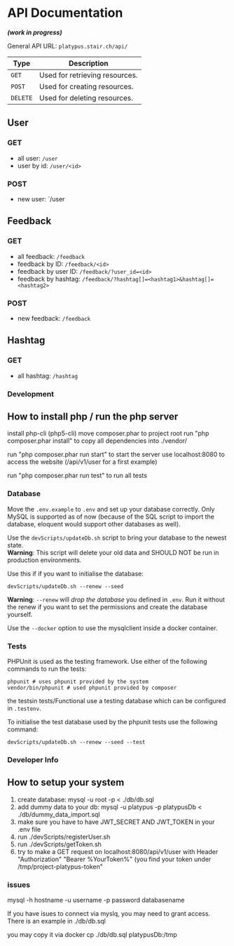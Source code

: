 # API Documentation

***(work in progress)***

General API URL: `platypus.stair.ch/api/`

| Type | Description |
|------|--------------|
| `GET` | Used for retrieving resources. |
| `POST` | Used for creating resources. |
| `DELETE` | Used for deleting resources. |

## User

### GET

- all user: `/user`
- user by id: `/user/<id>`

### POST

- new user: `/user

## Feedback

### GET

- all feedback: `/feedback`
- feedback by ID: `/feedback/<id>`
- feedback by user ID: `/feedback/?user_id=<id>`
- feedback by hashtag: `/feedback/?hashtag[]=<hashtag1>&hashtag[]=<hashtag2>`

### POST

- new feedback: `/feedback` 

## Hashtag

### GET

- all hashtag: `/hashtag`

### Development

## How to install php / run the php server
install php-cli (php5-cli)
move composer.phar to project root
run "php composer.phar install" to copy all dependencies into ./vendor/

run "php composer.phar run start" to start the server
use localhost:8080 to access the website (/api/v1/user for a first example)

run "php composer.phar run test" to run all tests

### Database

Move the `.env.example` to `.env` and set up your database correctly.
Only MySQL is supported as of now (because of the SQL script to import the database, eloquent would support other databases as well).

Use the `devScripts/updateDb.sh` script to bring your database to the newest state.  
**Warning**: This script will delete your old data and SHOULD NOT be run in production environments.

Use this if if you want to initialise the database:

    devScripts/updateDb.sh --renew --seed

**Warning**: `--renew` will *drop the database* you defined in `.env`.
Run it without the renew if you want to set the permissions and create the database yourself.

Use the `--docker` option to use the mysqlclient inside a docker container.

### Tests

PHPUnit is used as the testing framework. Use either of the following commands to run the tests:

    phpunit # uses phpunit provided by the system
    vendor/bin/phpunit # used phpunit provided by composer

the testsin tests/Functional use a testing database which can be configured in `.testenv`.

To initialise the test database used by the phpunit tests use the following command:

    devScripts/updateDb.sh --renew --seed --test

### Developer Info

## How to setup your system

1. create database: mysql -u root -p < ./db/db.sql
2. add dummy data to your db: mysql -u platypus -p platypusDb < ./db/dummy_data_import.sql
3. make sure you have to have JWT_SECRET AND JWT_TOKEN in your .env file
4. run ./devScripts/registerUser.sh
5. run ./devScripts/getToken.sh
6. try to make a GET request on localhost:8080/api/v1/user with Header "Authorization" "Bearer %YourToken%" (you find your token under /tmp/project-platypus-token"

### issues

mysql -h hostname -u username -p password databasename

If you have isues to connect via myslq, you may need to grant access. There is an example in ./db/db.sql

you may copy it via docker cp ./db/db.sql platypusDb:/tmp
